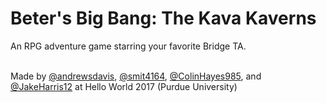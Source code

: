 # Beter's Big Bang: The Kava Kaverns

An RPG adventure game starring your favorite Bridge TA.
<br><br>

Made by [@andrewsdavis](http://github.com/andrewsdavis), [@smit4164](http://github.com/smit3164), [@ColinHayes985](http://github.com/ColinHayes12), and [@JakeHarris12](http://github.com/jakeharris12) at Hello World 2017 (Purdue University)

